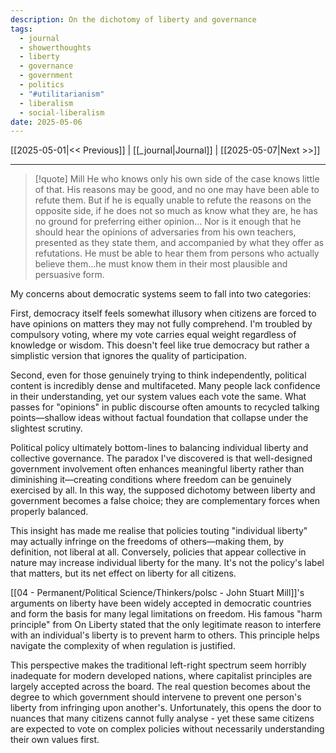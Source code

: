 ```yaml
---
description: On the dichotomy of liberty and governance
tags:
  - journal
  - showerthoughts
  - liberty
  - governance
  - government
  - politics
  - "#utilitarianism"
  - liberalism
  - social-liberalism
date: 2025-05-06
---
```

[[2025-05-01|<< Previous]] | [[_journal|Journal]] | [[2025-05-07|Next >>]] 

--- 

> [!quote]  Mill
> He who knows only his own side of the case knows little of that. His reasons may be good, and no one may have been able to refute them. But if he is equally unable to refute the reasons on the opposite side, if he does not so much as know what they are, he has no ground for preferring either opinion... Nor is it enough that he should hear the opinions of adversaries from his own teachers, presented as they state them, and accompanied by what they offer as refutations. He must be able to hear them from persons who actually believe them...he must know them in their most plausible and persuasive form.

My concerns about democratic systems seem to fall into two categories:

First, democracy itself feels somewhat illusory when citizens are forced to have opinions on matters they may not fully comprehend. I'm troubled by compulsory voting, where my vote carries equal weight regardless of knowledge or wisdom. This doesn't feel like true democracy but rather a simplistic version that ignores the quality of participation.

Second, even for those genuinely trying to think independently, political content is incredibly dense and multifaceted. Many people lack confidence in their understanding, yet our system values each vote the same. What passes for "opinions" in public discourse often amounts to recycled talking points—shallow ideas without factual foundation that collapse under the slightest scrutiny.

Political policy ultimately bottom-lines to balancing individual liberty and collective governance. The paradox I've discovered is that well-designed government involvement often enhances meaningful liberty rather than diminishing it—creating conditions where freedom can be genuinely exercised by all. In this way, the supposed dichotomy between liberty and government becomes a false choice; they are complementary forces when properly balanced.

This insight has made me realise that policies touting "individual liberty" may actually infringe on the freedoms of others—making them, by definition, not liberal at all. Conversely, policies that appear collective in nature may increase individual liberty for the many. It's not the policy's label that matters, but its net effect on liberty for all citizens.

[[04 - Permanent/Political Science/Thinkers/polsc - John Stuart Mill]]'s arguments on liberty have been widely accepted in democratic countries and form the basis for many legal limitations on freedom. His famous "harm principle" from On Liberty stated that the only legitimate reason to interfere with an individual's liberty is to prevent harm to others. This principle helps navigate the complexity of when regulation is justified.

This perspective makes the traditional left-right spectrum seem horribly inadequate for modern developed nations, where capitalist principles are largely accepted across the board. The real question becomes about the degree to which government should intervene to prevent one person's liberty from infringing upon another's. Unfortunately, this opens the door to nuances that many citizens cannot fully analyse - yet these same citizens are expected to vote on complex policies without necessarily understanding their own values first.
